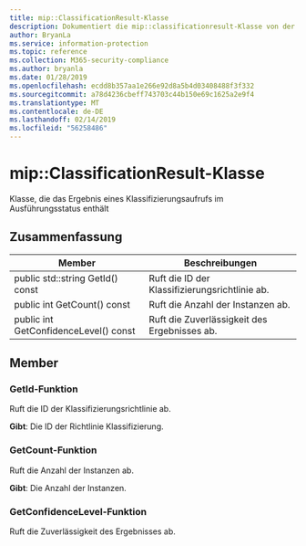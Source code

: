 ```yaml
---
title: mip::ClassificationResult-Klasse
description: Dokumentiert die mip::classificationresult-Klasse von der Microsoft Information Protection (MIP) SDK.
author: BryanLa
ms.service: information-protection
ms.topic: reference
ms.collection: M365-security-compliance
ms.author: bryanla
ms.date: 01/28/2019
ms.openlocfilehash: ecdd8b357aa1e266e92d8a5b4d03408488f3f332
ms.sourcegitcommit: a78d4236cbeff743703c44b150e69c1625a2e9f4
ms.translationtype: MT
ms.contentlocale: de-DE
ms.lasthandoff: 02/14/2019
ms.locfileid: "56258486"
---
```

# <a name="class-mipclassificationresult"></a>mip::ClassificationResult-Klasse 
Klasse, die das Ergebnis eines Klassifizierungsaufrufs im Ausführungsstatus enthält
  
## <a name="summary"></a>Zusammenfassung
 Member                        | Beschreibungen                                
--------------------------------|---------------------------------------------
public std::string GetId() const  |  Ruft die ID der Klassifizierungsrichtlinie ab.
public int GetCount() const  |  Ruft die Anzahl der Instanzen ab.
public int GetConfidenceLevel() const  |  Ruft die Zuverlässigkeit des Ergebnisses ab.
  
## <a name="members"></a>Member
  
### <a name="getid-function"></a>GetId-Funktion
Ruft die ID der Klassifizierungsrichtlinie ab.

  
**Gibt**: Die ID der Richtlinie Klassifizierung.
  
### <a name="getcount-function"></a>GetCount-Funktion
Ruft die Anzahl der Instanzen ab.

  
**Gibt**: Die Anzahl der Instanzen.
  
### <a name="getconfidencelevel-function"></a>GetConfidenceLevel-Funktion
Ruft die Zuverlässigkeit des Ergebnisses ab.

